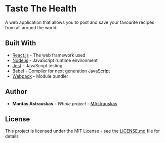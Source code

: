 # Taste The Health

A web application that allows you to post and save your favourite recipes from all around the world.

## Built With

- [React.js](https://reactjs.org/) - The web framework used
- [Node.js](https://nodejs.org/en/) - JavaScript runtime environment
- [Jest](https://jestjs.io/) - JavaScript testing
- [Babel](https://babeljs.io/) - Compiler for next generation JavaScript
- [Webpack](https://webpack.js.org/) - Module bundler

## Author

- **Mantas Astrauskas** - _Whole project_ - [MAstrauskas](https://github.com/MAstrauskas)

## License

This project is licensed under the MIT License - see the [LICENSE.md](LICENSE.md) file for details
